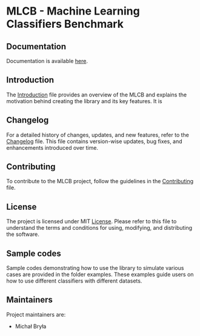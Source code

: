 # MLCB - Machine Learning Classifiers Benchmark

## Documentation

Documentation is available [here](https://mlcb.readthedocs.io/en/latest/index.html).

## Introduction

The [Introduction](readme/INTRODUCTION.md) file provides an overview of the MLCB and explains the motivation behind creating the library and its key features. It is 

## Changelog
For a detailed history of changes, updates, and new features, refer to the [Changelog](readme/CHANGELOG.md) file. This file contains version-wise updates, bug fixes, and enhancements introduced over time.

## Contributing

To contribute to the MLCB project, follow the guidelines in the [Contributing](readme/CONTRIBUTING.md) file.

## License

The project is licensed under MIT [License](LICENSE). Please refer to this file to understand the terms and conditions for using, modifying, and distributing the software.

## Sample codes

Sample codes demonstrating how to use the library to simulate various cases are provided in the folder examples. These examples guide users on how to use different classifiers with different datasets.

## Maintainers

Project maintainers are:

- Michał Bryła
